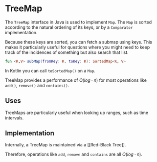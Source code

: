 # TreeMap

The `TreeMap` interface in Java is used to implement `Map`. The `Map` is sorted according to the natural ordering of its keys, or by a `Comparator` implementation.

Because these keys are sorted, you can fetch a submap using keys. This makes it particularly useful for questions where you might need to keep track of the incidences of something but also search that list.

```kotlin
fun <K,V> subMap(fromKey: K, toKey: K): SortedMap<K, V>
```

In Kotlin you can call `toSortedMap()` on a `Map`.

TreeMap provides a performance of $O(log \cdot n)$ for most operations like `add()`, `remove()` and `contains()`.

## Uses
TreeMaps are particularly useful when looking up ranges, such as time intervals.

## Implementation
Internally, a TreeMap is maintained via a [[Red-Black Tree]].

Therefore, operations like `add`, `remove` and `contains` are all $O(log \cdot n)$.